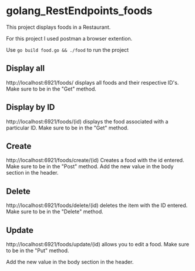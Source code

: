 # golang_RestEndpoints_foods

This project displays foods in a Restaurant.

For this project I used postman a browser extention.

Use `go build food.go && ./food` to run the project

## Display all

http://localhost:6921/foods/ displays all foods and their respective ID's. 
Make sure to be in the "Get" method.

## Display by ID

http://localhost:6921/foods/(id) displays the food associated with a particular ID. 
Make sure to be in the "Get" method.

## Create

http://localhost:6921/foods/create/(id) Creates a food with the id entered. 
Make sure to be in the "Post" method.
Add the new value in the body section in the header.

## Delete

http://localhost:6921/foods/delete/(id) deletes the item with the ID entered. 
Make sure to be in the "Delete" method.

## Update

http://localhost:6921/foods/update/(id) allows you to edit a food. 
Make sure to be in the "Put" method.

Add the new value in the body section in the header.
